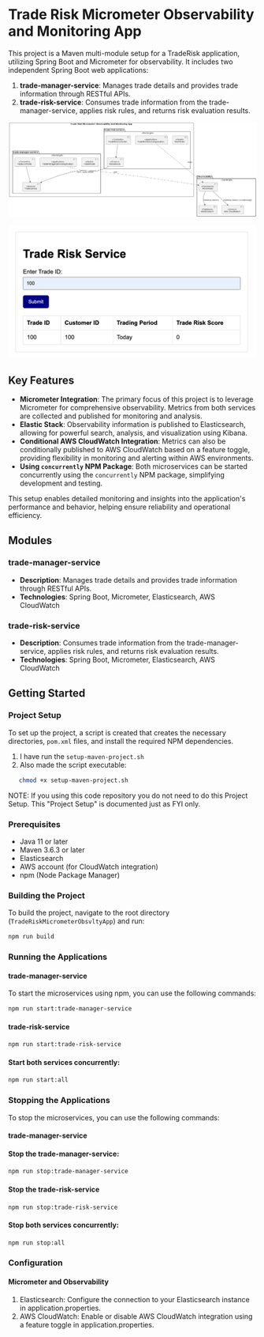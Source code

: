 # Trade Risk Micrometer Observability and Monitoring App
This project is a Maven multi-module setup for a TradeRisk application, utilizing Spring Boot and Micrometer for observability. It includes two independent Spring Boot web applications:

1. **trade-manager-service**: Manages trade details and provides trade information through RESTful APIs.
2. **trade-risk-service**: Consumes trade information from the trade-manager-service, applies risk rules, and returns risk evaluation results.

![Architecture Diagram](README_TradeRiskMicrometerObsvltyApp.png)

![Index HTML Layout Diagram](README_Index_Html_Layout.png)

## Key Features

- **Micrometer Integration**: The primary focus of this project is to leverage Micrometer for comprehensive observability. Metrics from both services are collected and published for monitoring and analysis.
- **Elastic Stack**: Observability information is published to Elasticsearch, allowing for powerful search, analysis, and visualization using Kibana.
- **Conditional AWS CloudWatch Integration**: Metrics can also be conditionally published to AWS CloudWatch based on a feature toggle, providing flexibility in monitoring and alerting within AWS environments.
- **Using `concurrently` NPM Package**: Both microservices can be started concurrently using the `concurrently` NPM package, simplifying development and testing.

This setup enables detailed monitoring and insights into the application's performance and behavior, helping ensure reliability and operational efficiency.

## Modules

### trade-manager-service

- **Description**: Manages trade details and provides trade information through RESTful APIs.
- **Technologies**: Spring Boot, Micrometer, Elasticsearch, AWS CloudWatch

### trade-risk-service

- **Description**: Consumes trade information from the trade-manager-service, applies risk rules, and returns risk evaluation results.
- **Technologies**: Spring Boot, Micrometer, Elasticsearch, AWS CloudWatch

## Getting Started

### Project Setup

To set up the project, a script is created that creates the necessary directories, `pom.xml` files, and install the required NPM dependencies.

1. I have run the  `setup-maven-project.sh`
2. Also made the script executable:

```sh
   chmod +x setup-maven-project.sh
```

NOTE: If you using this code repository you do not need to do this Project Setup. This "Project Setup" is documented just as FYI only.

### Prerequisites

- Java 11 or later
- Maven 3.6.3 or later
- Elasticsearch
- AWS account (for CloudWatch integration)
- npm (Node Package Manager)

### Building the Project

To build the project, navigate to the root directory (`TradeRiskMicrometerObsvltyApp`) and run:

```sh
npm run build
```

### Running the Applications

#### trade-manager-service
To start the microservices using npm, you can use the following commands:

```sh
npm run start:trade-manager-service
```

#### trade-risk-service

```sh
npm run start:trade-risk-service
```

#### Start both services concurrently:
```sh
npm run start:all
```

### Stopping the Applications
To stop the microservices, you can use the following commands:

#### trade-manager-service

#### Stop the trade-manager-service:

```sh
npm run stop:trade-manager-service
```
#### Stop the trade-risk-service

```sh
npm run stop:trade-risk-service
```

#### Stop both services concurrently:
```sh
npm run stop:all
```

### Configuration
#### Micrometer and Observability
1. Elasticsearch: Configure the connection to your Elasticsearch instance in application.properties.
2. AWS CloudWatch: Enable or disable AWS CloudWatch integration using a feature toggle in application.properties.
